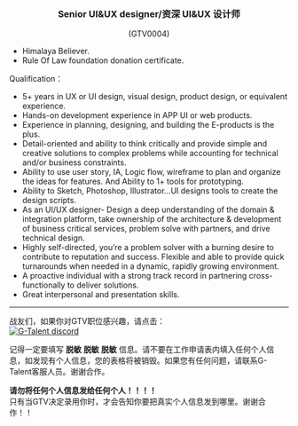 <h3 align="center">Senior UI&UX designer/资深 UI&UX 设计师</h3>
<p align="center">(GTV0004)</p>
  
- Himalaya Believer.
- Rule Of Law foundation donation certificate.

Qualification：   

- 5+ years in UX or UI design, visual design, product design, or equivalent experience.
- Hands-on development experience in APP UI or web products.
- Experience in planning, designing, and building the E-products is the plus.
- Detail-oriented and ability to think critically and provide simple and creative solutions to complex problems while accounting for technical and/or business constraints.
- Ability to use user story, IA, Logic flow, wireframe to plan and organize the ideas for features. And Ability to 1+ tools for prototyping.
- Ability to Sketch, Photoshop, Illustrator...UI designs tools to create the design scripts.
- As an UI/UX designer- Design a deep understanding of the domain & integration platform, take ownership of the architecture & development of business critical services, problem solve with partners, and drive technical design.
- Highly self-directed, you’re a problem solver with a burning desire to contribute to reputation and success. Flexible and able to provide quick turnarounds when needed in a dynamic, rapidly growing environment.
- A proactive individual with a strong track record in partnering cross-functionally to deliver solutions.
- Great interpersonal and presentation skills.
   
---
战友们，如果你对GTV职位感兴趣，请点击：   
<a href="https://discord.com/channels/722949830200000574/723334876027289601"><img src="https://img.shields.io/badge/discord-apply--for--job-green?logo=discord&style=for-the-badge" alt="G-Talent discord"></a>   
  
记得一定要填写 **脱敏** **脱敏** **脱敏** 信息。请不要在工作申请表内填入任何个人信息，如发现有个人信息，您的表格将被销毁。如果您有任何问题，请联系G-Talent客服人员。谢谢合作。
   
**请勿将任何个人信息发给任何个人！！！！**   
只有当GTV决定录用你时，才会告知你要把真实个人信息发到哪里。谢谢合作！！